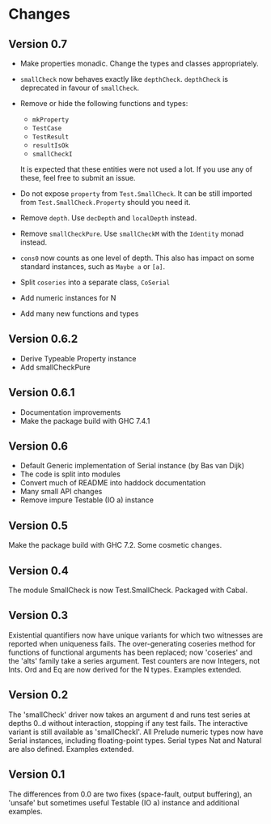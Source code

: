 Changes
=======

Version 0.7
-----------

* Make properties monadic. Change the types and classes appropriately.
* `smallCheck` now behaves exactly like `depthCheck`. `depthCheck` is
  deprecated in favour of `smallCheck`.
* Remove or hide the following functions and types:
    * `mkProperty`
    * `TestCase`
    * `TestResult`
    * `resultIsOk`
    * `smallCheckI`

    It is expected that these entities were not used a lot. If you use any of
    these, feel free to submit an issue.
* Do not expose `property` from `Test.SmallCheck`. It can be still imported from
  `Test.SmallCheck.Property` should you need it.
* Remove `depth`. Use `decDepth` and `localDepth` instead.
* Remove `smallCheckPure`. Use `smallCheckM` with the `Identity` monad instead.
* `cons0` now counts as one level of depth. This also has impact on some
  standard instances, such as `Maybe a` or `[a]`.
* Split `coseries` into a separate class, `CoSerial`
* Add numeric instances for N
* Add many new functions and types

Version 0.6.2
-----------
* Derive Typeable Property instance
* Add smallCheckPure

Version 0.6.1
-----------

* Documentation improvements
* Make the package build with GHC 7.4.1

Version 0.6
-----------

* Default Generic implementation of Serial instance (by Bas van Dijk)
* The code is split into modules
* Convert much of README into haddock documentation
* Many small API changes
* Remove impure Testable (IO a) instance

Version 0.5
-----------

Make the package build with GHC 7.2. Some cosmetic changes.

Version 0.4
-----------

The module SmallCheck is now Test.SmallCheck.  Packaged with Cabal.

Version 0.3
-----------

Existential quantifiers now have unique variants for which two witnesses
are reported when uniqueness fails.  The over-generating coseries method
for functions of functional arguments has been replaced; now 'coseries'
and the 'alts<N>' family take a series argument. Test counters are
now Integers, not Ints.  Ord and Eq are now derived for the N types.
Examples extended.

Version 0.2
-----------

The 'smallCheck' driver now takes an argument d and runs test series
at depths 0..d without interaction, stopping if any test fails.
The interactive variant is still available as 'smallCheckI'.  All
Prelude numeric types now have Serial instances, including floating-point
types. Serial types Nat and Natural are also defined.  Examples extended.

Version 0.1
-----------

The differences from 0.0 are two fixes (space-fault, output buffering),
an 'unsafe' but sometimes useful Testable (IO a) instance and additional
examples.
